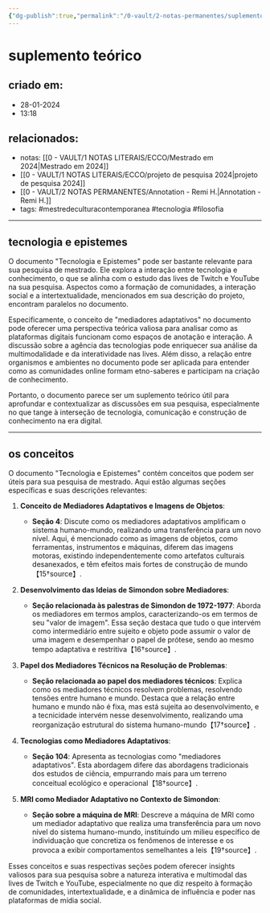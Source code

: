 ```yaml
---
{"dg-publish":true,"permalink":"/0-vault/2-notas-permanentes/suplemento-teorico/","tags":["permanente","mestredeculturacontemporanea","tecnologia","filosofia"],"dgHomeLink":true,"dgShowLocalGraph":true,"dgShowFileTree":true,"dgEnableSearch":true}
---
```


# suplemento teórico

## criado em: 
- 28-01-2024
- 13:18
## relacionados:
- notas: [[0 - VAULT/1 NOTAS LITERAIS/ECCO/Mestrado em 2024\|Mestrado em 2024]]
- [[0 - VAULT/1 NOTAS LITERAIS/ECCO/projeto de pesquisa 2024\|projeto de pesquisa 2024]]
- [[0 - VAULT/2 NOTAS PERMANENTES/Annotation - Remi H.\|Annotation - Remi H.]]
- tags: #mestredeculturacontemporanea  #tecnologia #filosofia 
---

## tecnologia e epistemes

O documento "Tecnologia e Epistemes" pode ser bastante relevante para sua pesquisa de mestrado. Ele explora a interação entre tecnologia e conhecimento, o que se alinha com o estudo das lives de Twitch e YouTube na sua pesquisa. Aspectos como a formação de comunidades, a interação social e a intertextualidade, mencionados em sua descrição do projeto, encontram paralelos no documento.

Especificamente, o conceito de "mediadores adaptativos" no documento pode oferecer uma perspectiva teórica valiosa para analisar como as plataformas digitais funcionam como espaços de anotação e interação. A discussão sobre a agência das tecnologias pode enriquecer sua análise da multimodalidade e da interatividade nas lives. Além disso, a relação entre organismos e ambientes no documento pode ser aplicada para entender como as comunidades online formam etno-saberes e participam na criação de conhecimento.

Portanto, o documento parece ser um suplemento teórico útil para aprofundar e contextualizar as discussões em sua pesquisa, especialmente no que tange à interseção de tecnologia, comunicação e construção de conhecimento na era digital.

---

## os conceitos

O documento "Tecnologia e Epistemes" contém conceitos que podem ser úteis para sua pesquisa de mestrado. Aqui estão algumas seções específicas e suas descrições relevantes:

1. **Conceito de Mediadores Adaptativos e Imagens de Objetos**:
   - **Seção 4**: Discute como os mediadores adaptativos amplificam o sistema humano-mundo, realizando uma transferência para um novo nível. Aqui, é mencionado como as imagens de objetos, como ferramentas, instrumentos e máquinas, diferem das imagens motoras, existindo independentemente como artefatos culturais desanexados, e têm efeitos mais fortes de construção de mundo【15†source】.

2. **Desenvolvimento das Ideias de Simondon sobre Mediadores**:
   - **Seção relacionada às palestras de Simondon de 1972-1977**: Aborda os mediadores em termos amplos, caracterizando-os em termos de seu "valor de imagem". Essa seção destaca que tudo o que intervém como intermediário entre sujeito e objeto pode assumir o valor de uma imagem e desempenhar o papel de prótese, sendo ao mesmo tempo adaptativa e restritiva【16†source】.

3. **Papel dos Mediadores Técnicos na Resolução de Problemas**:
   - **Seção relacionada ao papel dos mediadores técnicos**: Explica como os mediadores técnicos resolvem problemas, resolvendo tensões entre humano e mundo. Destaca que a relação entre humano e mundo não é fixa, mas está sujeita ao desenvolvimento, e a tecnicidade intervém nesse desenvolvimento, realizando uma reorganização estrutural do sistema humano-mundo【17†source】.

4. **Tecnologias como Mediadores Adaptativos**:
   - **Seção 104**: Apresenta as tecnologias como "mediadores adaptativos". Esta abordagem difere das abordagens tradicionais dos estudos de ciência, empurrando mais para um terreno conceitual ecológico e operacional【18†source】.

5. **MRI como Mediador Adaptativo no Contexto de Simondon**:
   - **Seção sobre a máquina de MRI**: Descreve a máquina de MRI como um mediador adaptativo que realiza uma transferência para um novo nível do sistema humano-mundo, instituindo um milieu específico de individuação que concretiza os fenômenos de interesse e os provoca a exibir comportamentos semelhantes a leis【19†source】.

Esses conceitos e suas respectivas seções podem oferecer insights valiosos para sua pesquisa sobre a natureza interativa e multimodal das lives de Twitch e YouTube, especialmente no que diz respeito à formação de comunidades, intertextualidade, e a dinâmica de influência e poder nas plataformas de mídia social.